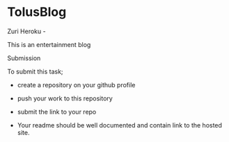 # TolusBlog
Zuri
Heroku -

This is an entertainment blog

Submission


To submit this task;

-    create a repository on your github profile

-    push your work to this repository

-    submit the link to your repo

-    Your readme should be well documented and contain link to the hosted site.

 
